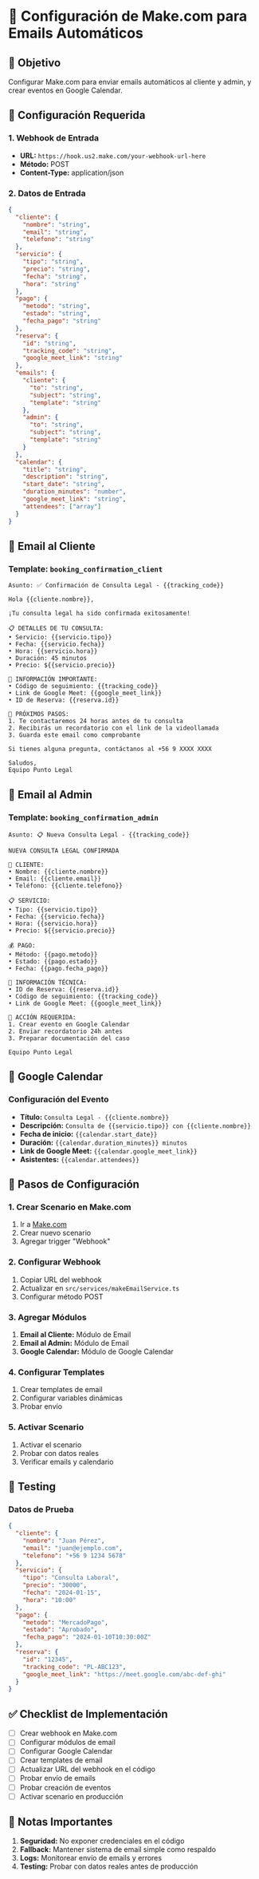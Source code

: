 # 📧 Configuración de Make.com para Emails Automáticos

## 🎯 Objetivo
Configurar Make.com para enviar emails automáticos al cliente y admin, y crear eventos en Google Calendar.

## 🔧 Configuración Requerida

### 1. Webhook de Entrada
- **URL:** `https://hook.us2.make.com/your-webhook-url-here`
- **Método:** POST
- **Content-Type:** application/json

### 2. Datos de Entrada
```json
{
  "cliente": {
    "nombre": "string",
    "email": "string", 
    "telefono": "string"
  },
  "servicio": {
    "tipo": "string",
    "precio": "string",
    "fecha": "string",
    "hora": "string"
  },
  "pago": {
    "metodo": "string",
    "estado": "string",
    "fecha_pago": "string"
  },
  "reserva": {
    "id": "string",
    "tracking_code": "string",
    "google_meet_link": "string"
  },
  "emails": {
    "cliente": {
      "to": "string",
      "subject": "string",
      "template": "string"
    },
    "admin": {
      "to": "string",
      "subject": "string", 
      "template": "string"
    }
  },
  "calendar": {
    "title": "string",
    "description": "string",
    "start_date": "string",
    "duration_minutes": "number",
    "google_meet_link": "string",
    "attendees": ["array"]
  }
}
```

## 📧 Email al Cliente

### Template: `booking_confirmation_client`
```
Asunto: ✅ Confirmación de Consulta Legal - {{tracking_code}}

Hola {{cliente.nombre}},

¡Tu consulta legal ha sido confirmada exitosamente!

📋 DETALLES DE TU CONSULTA:
• Servicio: {{servicio.tipo}}
• Fecha: {{servicio.fecha}}
• Hora: {{servicio.hora}}
• Duración: 45 minutos
• Precio: ${{servicio.precio}}

🔗 INFORMACIÓN IMPORTANTE:
• Código de seguimiento: {{tracking_code}}
• Link de Google Meet: {{google_meet_link}}
• ID de Reserva: {{reserva.id}}

📅 PRÓXIMOS PASOS:
1. Te contactaremos 24 horas antes de tu consulta
2. Recibirás un recordatorio con el link de la videollamada
3. Guarda este email como comprobante

Si tienes alguna pregunta, contáctanos al +56 9 XXXX XXXX

Saludos,
Equipo Punto Legal
```

## 📧 Email al Admin

### Template: `booking_confirmation_admin`
```
Asunto: 📋 Nueva Consulta Legal - {{tracking_code}}

NUEVA CONSULTA LEGAL CONFIRMADA

👤 CLIENTE:
• Nombre: {{cliente.nombre}}
• Email: {{cliente.email}}
• Teléfono: {{cliente.telefono}}

📋 SERVICIO:
• Tipo: {{servicio.tipo}}
• Fecha: {{servicio.fecha}}
• Hora: {{servicio.hora}}
• Precio: ${{servicio.precio}}

💰 PAGO:
• Método: {{pago.metodo}}
• Estado: {{pago.estado}}
• Fecha: {{pago.fecha_pago}}

🔗 INFORMACIÓN TÉCNICA:
• ID de Reserva: {{reserva.id}}
• Código de seguimiento: {{tracking_code}}
• Link de Google Meet: {{google_meet_link}}

📅 ACCIÓN REQUERIDA:
1. Crear evento en Google Calendar
2. Enviar recordatorio 24h antes
3. Preparar documentación del caso

Equipo Punto Legal
```

## 📅 Google Calendar

### Configuración del Evento
- **Título:** `Consulta Legal - {{cliente.nombre}}`
- **Descripción:** `Consulta de {{servicio.tipo}} con {{cliente.nombre}}`
- **Fecha de inicio:** `{{calendar.start_date}}`
- **Duración:** `{{calendar.duration_minutes}} minutos`
- **Link de Google Meet:** `{{calendar.google_meet_link}}`
- **Asistentes:** `{{calendar.attendees}}`

## 🔧 Pasos de Configuración

### 1. Crear Scenario en Make.com
1. Ir a [Make.com](https://www.make.com)
2. Crear nuevo scenario
3. Agregar trigger "Webhook"

### 2. Configurar Webhook
1. Copiar URL del webhook
2. Actualizar en `src/services/makeEmailService.ts`
3. Configurar método POST

### 3. Agregar Módulos
1. **Email al Cliente:** Módulo de Email
2. **Email al Admin:** Módulo de Email  
3. **Google Calendar:** Módulo de Google Calendar

### 4. Configurar Templates
1. Crear templates de email
2. Configurar variables dinámicas
3. Probar envío

### 5. Activar Scenario
1. Activar el scenario
2. Probar con datos reales
3. Verificar emails y calendario

## 🧪 Testing

### Datos de Prueba
```json
{
  "cliente": {
    "nombre": "Juan Pérez",
    "email": "juan@ejemplo.com",
    "telefono": "+56 9 1234 5678"
  },
  "servicio": {
    "tipo": "Consulta Laboral",
    "precio": "30000",
    "fecha": "2024-01-15",
    "hora": "10:00"
  },
  "pago": {
    "metodo": "MercadoPago",
    "estado": "Aprobado",
    "fecha_pago": "2024-01-10T10:30:00Z"
  },
  "reserva": {
    "id": "12345",
    "tracking_code": "PL-ABC123",
    "google_meet_link": "https://meet.google.com/abc-def-ghi"
  }
}
```

## ✅ Checklist de Implementación

- [ ] Crear webhook en Make.com
- [ ] Configurar módulos de email
- [ ] Configurar Google Calendar
- [ ] Crear templates de email
- [ ] Actualizar URL del webhook en el código
- [ ] Probar envío de emails
- [ ] Probar creación de eventos
- [ ] Activar scenario en producción

## 🚨 Notas Importantes

1. **Seguridad:** No exponer credenciales en el código
2. **Fallback:** Mantener sistema de email simple como respaldo
3. **Logs:** Monitorear envío de emails y errores
4. **Testing:** Probar con datos reales antes de producción
